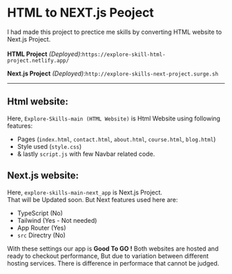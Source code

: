 # HTML to NEXT.js Peoject

I had made this project to prectice me skills by converting HTML website to Next.js Project.\
\
**HTML Project** *(Deployed)*:`https://explore-skill-html-project.netlify.app/`

**Next.js Project** *(Deployed)*:`http://explore-skills-next-project.surge.sh`

---
## Html website:
Here, ` Explore-Skills-main (HTML Website) ` is Html Website using following features:
- Pages (`index.html`, `contact.html`, `about.html`, `course.html`, `blog.html`)
- Style used (`style.css`)
- & lastly `script.js` with few Navbar related code.
## Next.js website:
Here, ` explore-skills-main-next_app ` is Next.js Project.\
That will be Updated soon. But Next features used here are:
- TypeScript (No)
- Tailwind (Yes - Not needed)
- App Router (Yes)
- `src` Directry (No)

With these settings our app is **Good To GO !**
Both websites are hosted and ready to checkout performance, But due to variation between different hosting services. There is difference in performace that cannot be judged.

